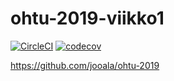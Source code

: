 # ohtu-2019-viikko1

[![CircleCI](https://circleci.com/gh/jooala/ohtu-2019-viikko1.svg?style=svg)](https://circleci.com/gh/jooala/ohtu-2019-viikko1)
[![codecov](https://codecov.io/gh/jooala/ohtu-2019-viikko1/branch/master/graph/badge.svg)](https://codecov.io/gh/jooala/ohtu-2019-viikko1)

https://github.com/jooala/ohtu-2019
